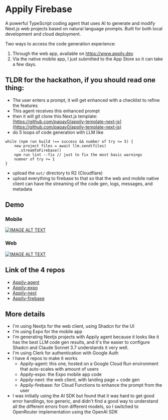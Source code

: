 # Appily Firebase

A powerful TypeScript coding agent that uses AI to generate and modify Next.js web projects based on natural language prompts. Built for both local development and cloud deployment.

Two ways to access the code generation experience:
1. Through the web app, available on https://www.appily.dev
2. Via the native mobile app, I just submitted to the App Store so it can take a few days.

## TLDR for the hackathon, if you should read one thing:

- The user enters a prompt, it will get enhanced with a checklist to refine the features
- This agent receives this enhanced prompt
- then it will git clone this Next.js template: [https://github.com/papay0/appily-template-next-js](https://github.com/papay0/appily-template-next-js)
- do 5 loops of code generation with LLM like
```
while (npm run build !== success && number of try <= 5) {
    new project files = await llm.send(files)
      .streamToFirebase()
    npm run lint --fix // just to fix the most basic warnings
    numner of try += 1
}
```
- upload the `out/` directory to R2 (Cloudflare)
- upload everything to firebase to that so that the web and mobile native client can have the streaming of the code gen, logs, messages, and metadata

## Demo

### Mobile

[![IMAGE ALT TEXT](http://img.youtube.com/vi/YMkLgnCzAD0/0.jpg)](http://www.youtube.com/watch?v=YMkLgnCzAD0 "
Appily mobile demo")

### Web

[![IMAGE ALT TEXT](http://img.youtube.com/vi/FRugepeYY9g/0.jpg)](http://www.youtube.com/watch?v=FRugepeYY9g "
Appily web demo")

## Link of the 4 repos
- [Appily-agent](https://github.com/papay0/nextjs-hackahton-appily-agent)
- [Appily-expo](https://github.com/papay0/nextjs-hackahton-appily-expo)
- [Appily-next](https://github.com/papay0/nextjs-hackahton-appily-next)
- [Appily-firebase](https://github.com/papay0/nextjs-hackahton-appily-firebase)

## More details

- I'm using Nextjs for the web client, using Shadcn for the UI
- I'm using Expo for the mobile app
- I'm generating Nextjs projects with Appily agent because it looks like it has the best LLM code gen results, and it's the easier to configure Shadcn and Claude Sonnet 3.7 understands it very well.
- I'm using Clerk for authentication with Google Auth
- I have 4 repos to make it works
  - Appily-agent: this one, hosted on a Google Cloud Run environment that auto-scales with amount of users
  - Appily-expo: the Expo mobile app code
  - Appily-next: the web client, with landing page + code gen
  - Appily-firebase: for Cloud Functions to enhance the prompt from the user
- I was initially using the AI SDK but found that it was hard to get good error handlings, too generic, and didn't find a good way to understand all the different errors from different models, so I switched to OpenRouter implementation using the OpenAI SDK